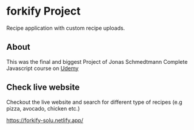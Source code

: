 # forkify Project

Recipe application with custom recipe uploads.

## About

This was the final and biggest Project of Jonas Schmedtmann Complete Javascript course on <a href="https://www.udemy.com/course/the-complete-javascript-course/">Udemy</a>

## Check live website

Checkout the live website and search for different type of recipes (e.g pizza, avocado, chicken etc.)

https://forkify-solu.netlify.app/
